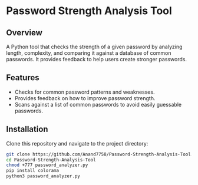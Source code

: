 # Password Strength Analysis Tool

## Overview
A Python tool that checks the strength of a given password by analyzing length, complexity, and comparing it against a database of common passwords. It provides feedback to help users create stronger passwords.

## Features
- Checks for common password patterns and weaknesses.
- Provides feedback on how to improve password strength.
- Scans against a list of common passwords to avoid easily guessable passwords.

## Installation
Clone this repository and navigate to the project directory:
```bash
git clone https://github.com/Anand7758/Password-Strength-Analysis-Tool.git
cd Password-Strength-Analysis-Tool
chmod +777 password_analyzer.py
pip install colorama
python3 password_analyzer.py
```
